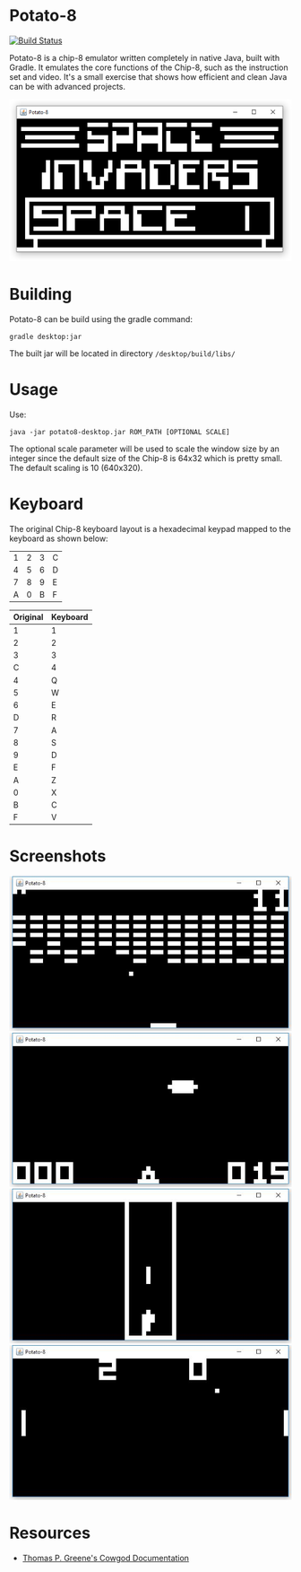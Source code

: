 # Potato-8

[![Build Status](https://travis-ci.org/gregorygaines/Potato-8.svg?branch=master)](https://travis-ci.org/gregorygaines/Potato-8)

Potato-8 is a chip-8 emulator written completely in native Java, built with Gradle. It emulates the core functions of the Chip-8, such as the instruction set and video. It's a small exercise that shows how efficient and clean Java can be with advanced projects.

![Potato-8 running](docs/images/screenshot1.png)

# Building
Potato-8 can be build using the gradle command:

    gradle desktop:jar
    
The built jar will be located in directory `/desktop/build/libs/`

# Usage 
Use:

    java -jar potato8-desktop.jar ROM_PATH [OPTIONAL SCALE]
  
The optional scale parameter will be used to scale the window size by an integer since the default size of the Chip-8 is 64x32 which is pretty small. The default scaling is 10 (640x320).

# Keyboard

The original Chip-8 keyboard layout is a hexadecimal keypad mapped to the keyboard as shown below:

|   |   |   |   |
|---|---|---|---|
| 1 | 2 | 3 | C |
| 4 | 5 | 6 | D |
| 7 | 8 | 9 | E |
| A | 0 | B | F |


| Original | Keyboard |
|----------|----------|
| 1        | 1        |
| 2        | 2        |
| 3        | 3        |
| C        | 4        |
| 4        | Q        |
| 5        | W        |
| 6        | E        |
| D        | R        |
| 7        | A        | 
| 8        | S        |
| 9        | D        |
| E        | F        |
| A        | Z        |
| 0        | X        |
| B        | C        |
| F        | V        |

# Screenshots

![Potato-8 running](docs/images/screenshot5.jpg)
![Potato-8 running](docs/images/screenshot2.jpg)
![Potato-8 running](docs/images/screenshot3.jpg)
![Potato-8 running](docs/images/screenshot4.jpg)

# Resources

* [Thomas P. Greene's Cowgod Documentation](http://devernay.free.fr/hacks/chip8/C8TECH10.HTM)
